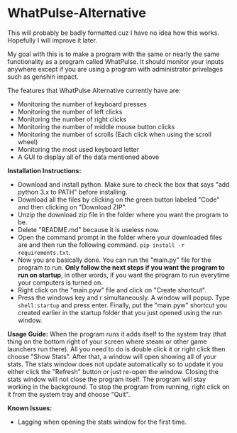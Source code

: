 # WhatPulse-Alternative

This will probably be badly formatted cuz I have no idea how this works. Hopefully I will improve it later.

My goal with this is to make a program with the same or nearly the same functionality as a program called WhatPulse. It should monitor your inputs anywhere except if you are using a program with administrator privelages such as genshin impact.

The features that WhatPulse Alternative currently have are:
* Monitoring the number of keyboard presses
* Monitoring the number of left clicks
* Monitoring the number of right clicks
* Monitoring the number of middle mouse button clicks
* Monitoring the number of scrolls (Each click when using the scroll wheel)
* Monitoring the most used keyboard letter
* A GUI to display all of the data mentioned above

**Installation Instructions:**
- Download and install python. Make sure to check the box that says "add python 3.x to PATH" before installing.
- Download all the files by clicking on the green button labeled "Code" and then clicking on "Download ZIP".
- Unzip the download zip file in the folder where you want the program to be.
- Delete "README.md" because it is useless now.
- Open the command prompt in the folder where your downloaded files are and then run the following command. `pip install -r requirements.txt`.
- Now you are basically done. You can run the "main.py" file for the program to run. **Only follow the next steps if you want the program to run on startup**, in other words, if you want the program to run everytime your computers is turned on.
- Right click on the "main.pyw" file and click on "Create shortcut".
- Press the windows key and r simultaneously. A window will popup. Type `shell:startup` and press enter. Finally, put the "main.pyw" shortcut you created earlier in the startup folder that you just opened using the run window.

**Usage Guide:**
When the program runs it adds itself to the system tray (that thing on the bottom right of your screen where steam or other game launchers run there). All you need to do is double click it or right click then choose "Show Stats". After that, a window will open showing all of your stats. The stats window does not update automatically so to update it you either click the "Refresh" button or just re-open the window. Closing the stats window will not close the program itself. The program will stay working in the background. To stop the program from running, right click on it from the system tray and choose "Quit".

**Known Issues:**
- Lagging when opening the stats window for the first time.

